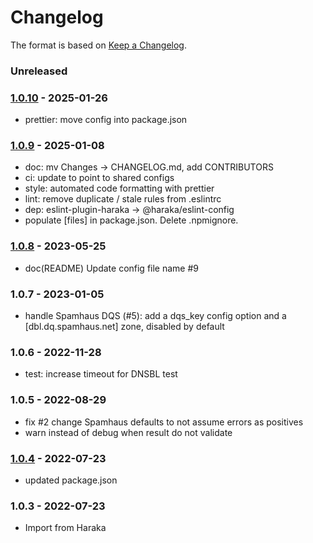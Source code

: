 # Changelog

The format is based on [Keep a Changelog](https://keepachangelog.com/).

### Unreleased

### [1.0.10] - 2025-01-26

- prettier: move config into package.json

### [1.0.9] - 2025-01-08

- doc: mv Changes -> CHANGELOG.md, add CONTRIBUTORS
- ci: update to point to shared configs
- style: automated code formatting with prettier
- lint: remove duplicate / stale rules from .eslintrc
- dep: eslint-plugin-haraka -> @haraka/eslint-config
- populate [files] in package.json. Delete .npmignore.

### [1.0.8] - 2023-05-25

- doc(README) Update config file name #9

### 1.0.7 - 2023-01-05

- handle Spamhaus DQS (#5): add a dqs_key config option and a [dbl.dq.spamhaus.net] zone, disabled by default

### 1.0.6 - 2022-11-28

- test: increase timeout for DNSBL test

### 1.0.5 - 2022-08-29

- fix #2 change Spamhaus defaults to not assume errors as positives
- warn instead of debug when result do not validate

### [1.0.4] - 2022-07-23

- updated package.json

### 1.0.3 - 2022-07-23

- Import from Haraka

[1.0.3]: https://github.com/haraka/haraka-plugin-uribl/releases/tag/v1.0.3
[1.0.4]: https://github.com/haraka/haraka-plugin-uribl/releases/tag/v1.0.4
[1.0.6]: https://github.com/haraka/haraka-plugin-uribl/releases/tag/v1.0.6
[1.0.7]: https://github.com/haraka/haraka-plugin-uribl/releases/tag/v1.0.7
[1.0.8]: https://github.com/haraka/haraka-plugin-uribl/releases/tag/v1.0.8
[1.0.9]: https://github.com/haraka/haraka-plugin-uribl/releases/tag/v1.0.9
[1.0.10]: https://github.com/haraka/haraka-plugin-uribl/releases/tag/v1.0.10
